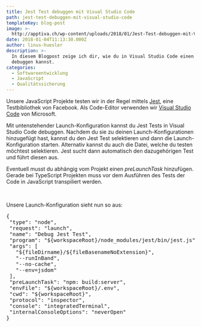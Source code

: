 ```yaml
---
title: Jest Test debuggen mit Visual Studio Code
path: jest-test-debuggen-mit-visual-studio-code
templateKey: blog-post
image: >-
  http://apptiva.ch/wp-content/uploads/2018/01/Jest-Test-debuggen-mit-Visual-Studio-Code.png
date: 2018-01-04T11:13:30.000Z
author: linus-huesler
description: >-
  In diesem Blogpost zeige ich dir, wie du in Visual Studio Code einen Jest Test
  debuggen kannst.
categories:
  - Softwareentwicklung
  - JavaScript
  - Qualitätssicherung
---
```


Unsere JavaScript Projekte testen wir in der Regel mittels <a href="https://facebook.github.io/jest/" target="_blank" rel="noopener">Jest</a>, eine Testbibliothek von Facebook. Als Code-Editor verwenden wir <a href="https://code.visualstudio.com/" target="_blank" rel="noopener">Visual Studio Code</a> von Microsoft.

Mit untenstehender Launch-Konfiguration kannst du Jest Tests in Visual Studio Code debuggen. Nachdem du sie zu deinen Launch-Konfigurationen hinzugefügt hast, kannst du den Jest Test selektieren und dann die Launch-Konfiguration starten. Alternativ kannst du auch die Datei, welche du testen möchtest selektieren. Jest sucht dann automatisch den dazugehörigen Test und führt diesen aus.

Eventuell musst du abhängig vom Projekt einen <em>preLaunchTask</em> hinzufügen. Gerade bei TypeScript Projekten muss vor dem Ausführen des Tests der Code in JavaScript transpiliert werden.

&nbsp;

Unsere Launch-Konfiguration sieht nun so aus:

<pre><span>{
 "type": "node",
 "request": "launch",
 "name": "Debug Jest Test",
 "program": "${workspaceRoot}/node_modules/jest/bin/jest.js",
 "args": [
   "${fileDirname}/${fileBasenameNoExtension}",
   "--runInBand",
   "--no-cache",
   "--env=jsdom"
 ],
 "preLaunchTask": "npm: build:server",
 "envFile": "${workspaceRoot}/.env",
 "cwd": "${workspaceRoot}",
 "protocol": "inspector",
 "console": "integratedTerminal",
 "internalConsoleOptions": "neverOpen"
}</span></pre>
